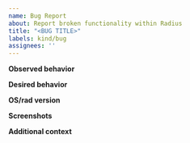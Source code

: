 ```yaml
---
name: Bug Report
about: Report broken functionality within Radius
title: "<BUG TITLE>"
labels: kind/bug
assignees: ''
---
```


**Observed behavior**
<!--What you're experiencing that you believe is a bug-->

**Desired behavior**
<!--What you're expecting to happen-->

**OS/rad version**
<!--What operating system and rad cli version are you running?-->

<!-- PASTE OUTPUT OF rad version -->

**Screenshots**
<!--If applicable, add screenshots to help explain your problem-->

**Additional context**
<!--Add any other context about the problem here-->